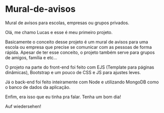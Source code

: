 # Mural-de-avisos
Mural de avisos para escolas, empresas ou grupos privados.


Olá, me chamo Lucas e esse é meu primeiro projeto.

Basicamente o conceito desse projeto é um mural de avisos para uma escola ou empresa que precise se comunicar com as pessoas de forma rápida.
Apesar de ter esse conceito, o projeto também serve para grupos de amigos, família e etc...

O projeto na parte do front-end foi feito com EJS (Template para páginas dinâmicas), Bootstrap e um pouco de CSS e JS para ajustes leves.

Já o back-end foi feito inteiramente com Node e utilizando MongoDB como o banco de dados da aplicação.

Enfim, era isso que eu tinha pra falar. Tenha um bom dia!

Auf wiedersehen!
